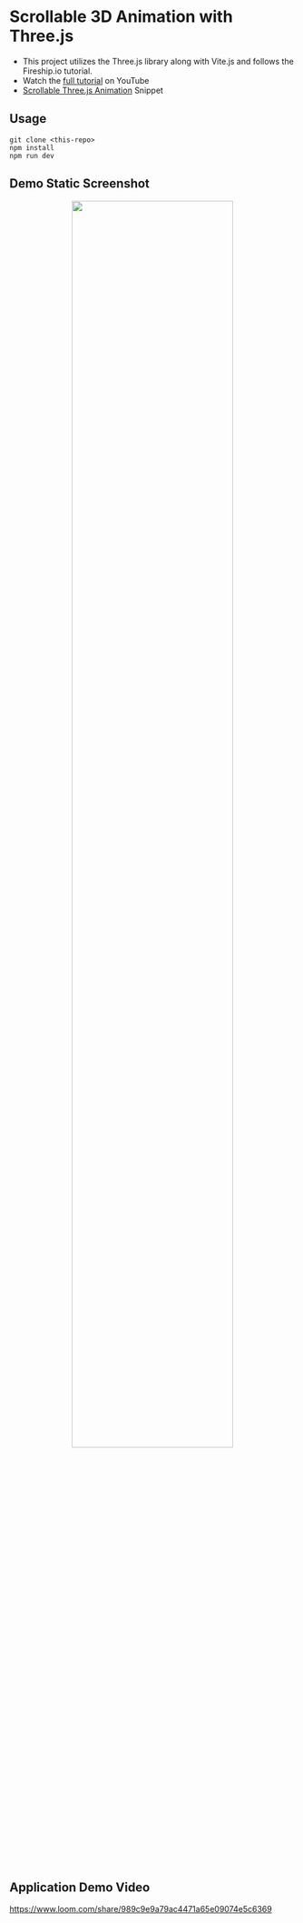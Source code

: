 # Scrollable 3D Animation with Three.js

-  This project utilizes the Three.js library along with Vite.js and follows the Fireship.io tutorial.
- Watch the [full tutorial](https://youtu.be/Q7AOvWpIVHU) on YouTube
- [Scrollable Three.js Animation](https://fireship.io/snippets/threejs-scrollbar-animation) Snippet

## Usage

```
git clone <this-repo>
npm install
npm run dev
```

## Demo Static Screenshot
<p align="center">
  <img src="https://user-images.githubusercontent.com/40038829/150879877-9737df09-0584-4819-8c59-fbd0c22ffd70.png" width=75% height=75%>
</p>

## Application Demo Video
https://www.loom.com/share/989c9e9a79ac4471a65e09074e5c6369
